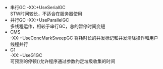 - 串行GC
	-XX:+UseSerialGC	
	STW时间较长，不适合在服务器使用
- 并行GC
	-XX:+UseParallelGC	
	多线程运作，相较于串行GC，总的暂停时间变短
- CMS	
    -XX:+UseConcMarkSweepGC	
    将耗时长的并发标记和并发清除操作和用户线程并行
- G1	
    -XX:+UseG1GC	
    可预测的停顿()允许程序通过参数约定垃圾收集的时间  